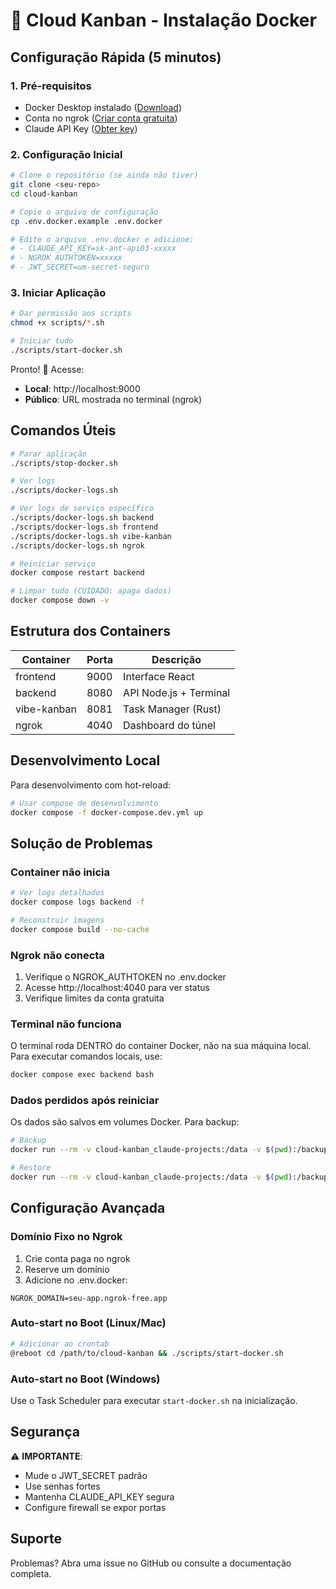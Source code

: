 # 🐳 Cloud Kanban - Instalação Docker

## Configuração Rápida (5 minutos)

### 1. Pré-requisitos
- Docker Desktop instalado ([Download](https://www.docker.com/products/docker-desktop))
- Conta no ngrok ([Criar conta gratuita](https://ngrok.com/))
- Claude API Key ([Obter key](https://console.anthropic.com/))

### 2. Configuração Inicial

```bash
# Clone o repositório (se ainda não tiver)
git clone <seu-repo>
cd cloud-kanban

# Copie o arquivo de configuração
cp .env.docker.example .env.docker

# Edite o arquivo .env.docker e adicione:
# - CLAUDE_API_KEY=sk-ant-api03-xxxxx
# - NGROK_AUTHTOKEN=xxxxx
# - JWT_SECRET=um-secret-seguro
```

### 3. Iniciar Aplicação

```bash
# Dar permissão aos scripts
chmod +x scripts/*.sh

# Iniciar tudo
./scripts/start-docker.sh
```

Pronto! 🎉 Acesse:
- **Local**: http://localhost:9000
- **Público**: URL mostrada no terminal (ngrok)

## Comandos Úteis

```bash
# Parar aplicação
./scripts/stop-docker.sh

# Ver logs
./scripts/docker-logs.sh

# Ver logs de serviço específico
./scripts/docker-logs.sh backend
./scripts/docker-logs.sh frontend
./scripts/docker-logs.sh vibe-kanban
./scripts/docker-logs.sh ngrok

# Reiniciar serviço
docker compose restart backend

# Limpar tudo (CUIDADO: apaga dados)
docker compose down -v
```

## Estrutura dos Containers

| Container | Porta | Descrição |
|-----------|-------|-----------|
| frontend | 9000 | Interface React |
| backend | 8080 | API Node.js + Terminal |
| vibe-kanban | 8081 | Task Manager (Rust) |
| ngrok | 4040 | Dashboard do túnel |

## Desenvolvimento Local

Para desenvolvimento com hot-reload:

```bash
# Usar compose de desenvolvimento
docker compose -f docker-compose.dev.yml up
```

## Solução de Problemas

### Container não inicia
```bash
# Ver logs detalhados
docker compose logs backend -f

# Reconstruir imagens
docker compose build --no-cache
```

### Ngrok não conecta
1. Verifique o NGROK_AUTHTOKEN no .env.docker
2. Acesse http://localhost:4040 para ver status
3. Verifique limites da conta gratuita

### Terminal não funciona
O terminal roda DENTRO do container Docker, não na sua máquina local.
Para executar comandos locais, use:
```bash
docker compose exec backend bash
```

### Dados perdidos após reiniciar
Os dados são salvos em volumes Docker. Para backup:
```bash
# Backup
docker run --rm -v cloud-kanban_claude-projects:/data -v $(pwd):/backup alpine tar czf /backup/backup.tar.gz /data

# Restore
docker run --rm -v cloud-kanban_claude-projects:/data -v $(pwd):/backup alpine tar xzf /backup/backup.tar.gz -C /
```

## Configuração Avançada

### Domínio Fixo no Ngrok
1. Crie conta paga no ngrok
2. Reserve um domínio
3. Adicione no .env.docker:
```env
NGROK_DOMAIN=seu-app.ngrok-free.app
```

### Auto-start no Boot (Linux/Mac)
```bash
# Adicionar ao crontab
@reboot cd /path/to/cloud-kanban && ./scripts/start-docker.sh
```

### Auto-start no Boot (Windows)
Use o Task Scheduler para executar `start-docker.sh` na inicialização.

## Segurança

⚠️ **IMPORTANTE**:
- Mude o JWT_SECRET padrão
- Use senhas fortes
- Mantenha CLAUDE_API_KEY segura
- Configure firewall se expor portas

## Suporte

Problemas? Abra uma issue no GitHub ou consulte a documentação completa.